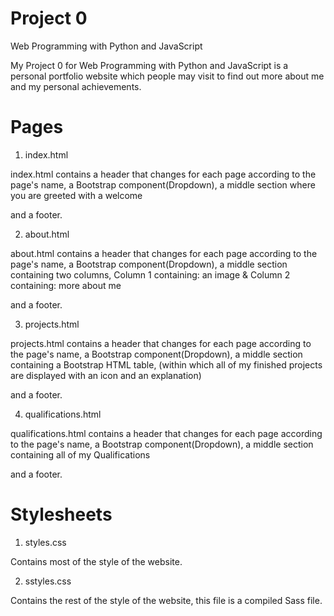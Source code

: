 # Project 0

Web Programming with Python and JavaScript

My Project 0 for Web Programming with Python and JavaScript
is a personal portfolio website which people may visit
to find out more about me and my personal achievements.

# Pages

1. index.html

  index.html contains a header that changes for each page according to the page's name, a Bootstrap component(Dropdown), a middle section where you are greeted with a welcome

  and a footer.

2. about.html

  about.html contains a header that changes for each page according to the page's name, a Bootstrap component(Dropdown), a middle section containing two columns,
  Column 1 containing:
    an image
  & Column 2 containing:
    more about me

  and a footer.

3. projects.html

  projects.html contains a header that changes for each page according to the page's name, a Bootstrap component(Dropdown), a middle section containing a Bootstrap HTML table,
    (within which all of my finished projects are displayed with an icon and an explanation)

  and a footer.

4. qualifications.html

  qualifications.html contains a header that changes for each page according to the page's name, a Bootstrap component(Dropdown), a middle section containing all of my Qualifications

  and a footer.

# Stylesheets

1. styles.css

  Contains most of the style of the website.

2. sstyles.css

  Contains the rest of the style of the website, this file is a compiled Sass file.
